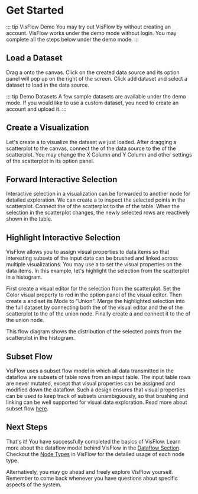 # Get Started

::: tip VisFlow Demo
You may try out VisFlow by without creating an account.
VisFlow works under the demo mode without login.
You may complete all the steps below under the demo mode.
:::

## Load a Dataset

Drag a <node-type type="data-source"></node-type> onto the canvas.
Click on the created data source and its option panel will pop up on the right of the screen.
Click <span class="ui">add dataset</span> and select a dataset to load in the data source.

::: tip Demo Datasets
A few sample datasets are available under the demo mode.
If you would like to use a custom dataset, you need to create an account and upload it.
:::

## Create a Visualization
Let's create a <node-type type="scatterplot"></node-type> to visualize the dataset we just loaded.
After dragging a scatterplot to the canvas, connect the <port-type type="output"></port-type> of the data source to the <port-type type="input"></port-type> of the scatterplot.
You may change the <span class="ui">X Column</span> and <span class="ui">Y Column</span> and other settings of the scatterplot in its option panel.

## Forward Interactive Selection
Interactive selection in a visualization can be forwarded to another node for detailed exploration.
We can create a <node-type type="table"></node-type> to inspect the selected points in the scatterplot.
Connect the <port-type type="selection"></port-type> of the scatterplot to the <port-type type="input"></port-type> of the table.
When the selection in the scatterplot changes, the newly selected rows are reactively shown in the table.

## Highlight Interactive Selection
VisFlow allows you to assign visual properties to data items so that interesting subsets of the input data can be brushed and linked across multiple visualizations.
You may use a <node-type type="visual-editor"></node-type> to set the visual properties on the data items.
In this example, let's highlight the selection from the scatterplot in a histogram.

First create a visual editor for the selection from the scatterplot.
Set the <span class="ui">Color</span> visual property to red in the option panel of the visual editor.
Then create a <node-type type="set-operator"></node-type> and set its <span class="ui">Mode</span> to "Union".
Merge the highlighted selection into the full dataset by connecting both the <port-type type="output"></port-type> of the visual editor and the <port-type type="output"></port-type> of the scatterplot to the <port-type type="multi-input"></port-type> of the union node.
Finally create a <node-type type="histogram"></node-type> and connect it to the <port-type type="output"></port-type> of the union node.

This flow diagram shows the distribution of the selected points from the scatterplot in the histogram.

## Subset Flow
VisFlow uses a subset flow model in which all data transmitted in the dataflow are subsets of table rows from an input table.
The input table rows are never mutated, except that visual properties can be assigned and modified down the dataflow.
Such a design ensures that visual properties can be used to keep track of subsets unambiguously, so that brushing and linking can be well supported for visual data exploration.
Read more about subset flow [here](/dataflow/subsetflow/).


## Next Steps

That's it!
You have successfully completed the basics of VisFlow.
Learn more about the dataflow model behind VisFlow in the [Dataflow Section](/dataflow/).
Checkout the [Node Types](/node/) in VisFlow for the detailed usage of each node type.

Alternatively, you may go ahead and freely explore VisFlow yourself.
Remember to come back whenever you have questions about specific aspects of the system.
